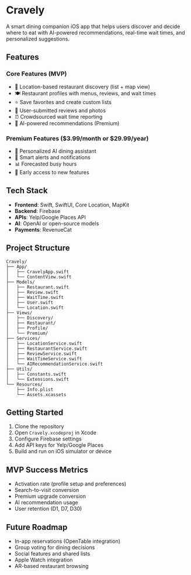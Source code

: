 # Cravely

A smart dining companion iOS app that helps users discover and decide where to eat with AI-powered recommendations, real-time wait times, and personalized suggestions.

## Features

### Core Features (MVP)
- 📍 Location-based restaurant discovery (list + map view)
- 🍽️ Restaurant profiles with menus, reviews, and wait times
- ⭐ Save favorites and create custom lists
- 📸 User-submitted reviews and photos
- ⏰ Crowdsourced wait time reporting
- 🤖 AI-powered recommendations (Premium)

### Premium Features ($3.99/month or $29.99/year)
- 🎯 Personalized AI dining assistant
- 🔔 Smart alerts and notifications
- 📊 Forecasted busy hours
- 🚀 Early access to new features

## Tech Stack

- **Frontend**: Swift, SwiftUI, Core Location, MapKit
- **Backend**: Firebase
- **APIs**: Yelp/Google Places API
- **AI**: OpenAI or open-source models
- **Payments**: RevenueCat

## Project Structure

```
Cravely/
├── App/
│   ├── CravelyApp.swift
│   └── ContentView.swift
├── Models/
│   ├── Restaurant.swift
│   ├── Review.swift
│   ├── WaitTime.swift
│   ├── User.swift
│   └── Location.swift
├── Views/
│   ├── Discovery/
│   ├── Restaurant/
│   ├── Profile/
│   └── Premium/
├── Services/
│   ├── LocationService.swift
│   ├── RestaurantService.swift
│   ├── ReviewService.swift
│   ├── WaitTimeService.swift
│   └── AIRecommendationService.swift
├── Utils/
│   ├── Constants.swift
│   └── Extensions.swift
└── Resources/
    ├── Info.plist
    └── Assets.xcassets
```

## Getting Started

1. Clone the repository
2. Open `Cravely.xcodeproj` in Xcode
3. Configure Firebase settings
4. Add API keys for Yelp/Google Places
5. Build and run on iOS simulator or device

## MVP Success Metrics

- Activation rate (profile setup and preferences)
- Search-to-visit conversion
- Premium upgrade conversion
- AI recommendation usage
- User retention (D1, D7, D30)

## Future Roadmap

- In-app reservations (OpenTable integration)
- Group voting for dining decisions
- Social features and shared lists
- Apple Watch integration
- AR-based restaurant browsing